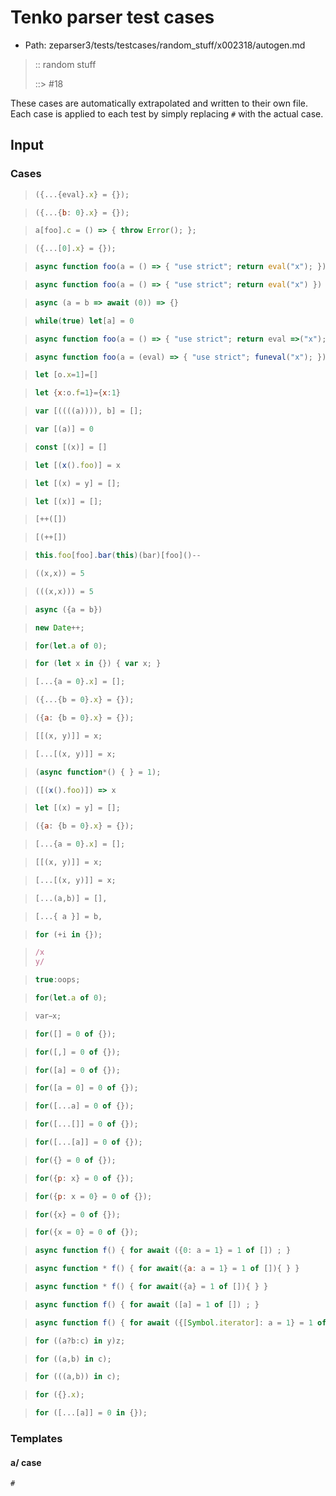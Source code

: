 # Tenko parser test cases

- Path: zeparser3/tests/testcases/random_stuff/x002318/autogen.md

> :: random stuff
>
> ::> #18

These cases are automatically extrapolated and written to their own file.
Each case is applied to each test by simply replacing `#` with the actual case.

## Input

### Cases

> `````js
> ({...{eval}.x} = {});
> `````

> `````js
> ({...{b: 0}.x} = {});
> `````

> `````js
> a[foo].c = () => { throw Error(); };
> `````

> `````js
> ({...[0].x} = {});
> `````

> `````js
> async function foo(a = () => { "use strict"; return eval("x"); }) {}
> `````

> `````js
> async function foo(a = () => { "use strict"; return eval("x") }) { var x; return a(); }
> `````

> `````js
> async (a = b => await (0)) => {}
> `````

> `````js
> while(true) let[a] = 0
> `````

> `````js
> async function foo(a = () => { "use strict"; return eval =>("x"); }) {}
> `````

> `````js
> async function foo(a = (eval) => { "use strict"; funeval("x"); }) {}
> `````

> `````js
> let [o.x=1]=[]
> `````

> `````js
> let {x:o.f=1}={x:1}
> `````

> `````js
> var [((((a)))), b] = [];
> `````

> `````js
> var [(a)] = 0
> `````

> `````js
> const [(x)] = []
> `````

> `````js
> let [(x().foo)] = x
> `````

> `````js
> let [(x) = y] = [];
> `````

> `````js
> let [(x)] = [];
> `````

> `````js
> [++([])
> `````

> `````js
> [(++[])
> `````

> `````js
> this.foo[foo].bar(this)(bar)[foo]()--
> `````

> `````js
> ((x,x)) = 5
> `````

> `````js
> (((x,x))) = 5
> `````

> `````js
> async ({a = b})
> `````

> `````js
> new Date++;
> `````

> `````js
> for(let.a of 0);
> `````

> `````js
> for (let x in {}) { var x; }
> `````

> `````js
> [...{a = 0}.x] = [];
> `````

> `````js
> ({...{b = 0}.x} = {});
> `````

> `````js
> ({a: {b = 0}.x} = {});
> `````

> `````js
> [[(x, y)]] = x;
> `````

> `````js
> [...[(x, y)]] = x;
> `````

> `````js
> (async function*() { } = 1);
> `````

> `````js
> ([(x().foo)]) => x
> `````

> `````js
> let [(x) = y] = [];
> `````

> `````js
> ({a: {b = 0}.x} = {});
> `````

> `````js
> [...{a = 0}.x] = [];
> `````

> `````js
> [[(x, y)]] = x;
> `````

> `````js
> [...[(x, y)]] = x;
> `````

> `````js
> [...(a,b)] = [],
> `````

> `````js
> [...{ a }] = b,
> `````

> `````js
> for (+i in {});
> `````

> `````js
> /x
> y/
> `````

> `````js
> true:oops;
> `````

> `````js
> for(let.a of 0);
> `````

> `````js
> var x;
> `````

> `````js
> for([] = 0 of {});
> `````

> `````js
> for([,] = 0 of {});
> `````

> `````js
> for([a] = 0 of {});
> `````

> `````js
> for([a = 0] = 0 of {});
> `````

> `````js
> for([...a] = 0 of {});
> `````

> `````js
> for([...[]] = 0 of {});
> `````

> `````js
> for([...[a]] = 0 of {});
> `````

> `````js
> for({} = 0 of {});
> `````

> `````js
> for({p: x} = 0 of {});
> `````

> `````js
> for({p: x = 0} = 0 of {});
> `````

> `````js
> for({x} = 0 of {});
> `````

> `````js
> for({x = 0} = 0 of {});
> `````

> `````js
> async function f() { for await ({0: a = 1} = 1 of []) ; }
> `````

> `````js
> async function * f() { for await({a: a = 1} = 1 of []){ } }
> `````

> `````js
> async function * f() { for await({a} = 1 of []){ } }
> `````

> `````js
> async function f() { for await ([a] = 1 of []) ; }
> `````

> `````js
> async function f() { for await ({[Symbol.iterator]: a = 1} = 1 of []) ; }
> `````

> `````js
> for ((a?b:c) in y)z;
> `````

> `````js
> for ((a,b) in c);
> `````

> `````js
> for (((a,b)) in c);
> `````

> `````js
> for ({}.x);
> `````

> `````js
> for ([...[a]] = 0 in {});
> `````

### Templates

#### a/ case

`````js
#
`````
